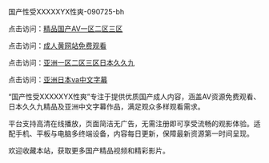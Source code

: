 国产性受XXXXXYX性爽-090725-bh

点击访问：<a href="https://heiliaozj3tjd.pages.dev">精品国产AV一区二区三区</a>

点击访问：<a href="https://heiliaoe8ajia.pages.dev">成人黄网站免费观看</a>

点击访问：<a href="https://heiliaoxqkkct.pages.dev">亚洲一区二区三区日本久久九</a>

点击访问：<a href="https://heiliaoxwd5i8.pages.dev">亚洲日本va中文字幕</a>

“国产性受XXXXXYX性爽”专注于提供优质国产成人内容，涵盖AV资源免费观看、日本久久九精品及亚洲中文字幕作品，满足观众多样观看需求。

平台支持高清在线播放，页面简洁无广告，无需注册即可享受流畅的观影体验。适配手机、平板与电脑多终端设备，内容每日更新，保障最新资源第一时间呈现。

欢迎收藏本站，获取更多国产精品视频和精彩影片。

<span style="display:none;">[Canonical link](https://github.com/haysongdi20250709/viv19 ）</span>
